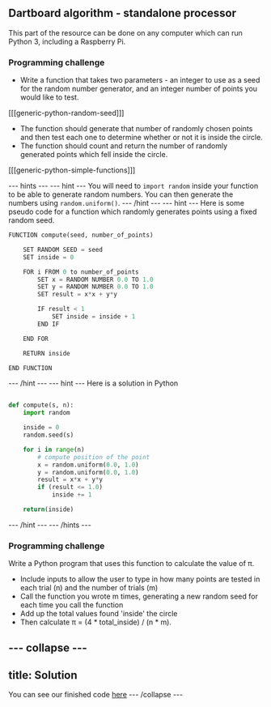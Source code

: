 ## Dartboard algorithm - standalone processor

This part of the resource can be done on any computer which can run Python 3, including a Raspberry Pi.

### Programming challenge
- Write a function that takes two parameters - an integer to use as a seed for the random number generator, and an integer number of points you would like to test.

[[[generic-python-random-seed]]]

- The function should generate that number of randomly chosen points and then test each one to determine whether or not it is inside the circle.
- The function should count and return the number of randomly generated points which fell inside the circle.

[[[generic-python-simple-functions]]]

--- hints ---
--- hint ---
You will need to `import random` inside your function to be able to generate random numbers. You can then generate the numbers using `random.uniform()`.
--- /hint ---
--- hint ---
Here is some pseudo code for a function which randomly generates points using a fixed random seed.

```python
FUNCTION compute(seed, number_of_points)

    SET RANDOM SEED = seed
    SET inside = 0

    FOR i FROM 0 to number_of_points
        SET x = RANDOM NUMBER 0.0 TO 1.0
        SET y = RANDOM NUMBER 0.0 TO 1.0
        SET result = x*x + y*y

        IF result < 1
            SET inside = inside + 1
        END IF

    END FOR

    RETURN inside

END FUNCTION
```

--- /hint ---
--- hint ---
Here is a solution in Python
```python

def compute(s, n):
    import random

    inside = 0
    random.seed(s)

    for i in range(n)
        # compute position of the point
        x = random.uniform(0.0, 1.0)
        y = random.uniform(0.0, 1.0)
        result = x*x + y*y
        if (result <= 1.0)
            inside += 1

    return(inside)
```
--- /hint ---
--- /hints ---

### Programming challenge
Write a Python program that uses this function to calculate the value of π.

- Include inputs to allow the user to type in how many points are tested in each trial (n) and the number of trials (m)
- Call the function you wrote m times, generating a new random seed for each time you call the function
- Add up the total values found 'inside' the circle
- Then calculate π = (4 * total_inside) / (n * m).

--- collapse ---
---
title: Solution
---
You can see our finished code [here](resources/pi_dartboard.py)
--- /collapse ---
